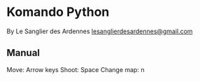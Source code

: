 Komando Python
==============

By Le Sanglier des Ardennes <lesanglierdesardennes@gmail.com>

Manual 
------

Move: Arrow keys
Shoot: Space
Change map: n

